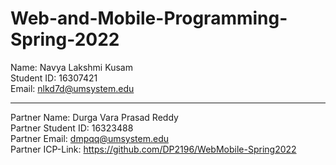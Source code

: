 # Web-and-Mobile-Programming-Spring-2022


Name:  Navya Lakshmi Kusam <br>
Student ID: 16307421<br>
Email: nlkd7d@umsystem.edu

---

Partner Name: Durga Vara Prasad Reddy <br>
Partner Student ID: 16323488<br>
Partner Email: dmpqq@umsystem.edu <br>
Partner ICP-Link: https://github.com/DP2196/WebMobile-Spring2022
